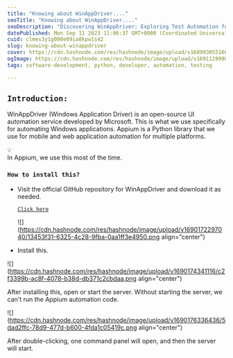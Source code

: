 ```yaml
---
title: "Knowing about WinAppDriver...."
seoTitle: "Knowing about WinAppDriver...."
seoDescription: "Discovering WinAppDriver: Exploring Test Automation for Windows Applications."
datePublished: Mon Sep 11 2023 11:06:37 GMT+0000 (Coordinated Universal Time)
cuid: clmes3y1g000e09ia8kpw1s42
slug: knowing-about-winappdriver
cover: https://cdn.hashnode.com/res/hashnode/image/upload/v1689930551660/7a6fb29c-0883-41de-be80-e85ab540317b.png
ogImage: https://cdn.hashnode.com/res/hashnode/image/upload/v1691129990594/7b7ef655-cea9-4b14-88c1-6033bf23c14d.png
tags: software-development, python, developer, automation, testing

---
```


## `Introduction:`

WinAppDriver (Windows Application Driver) is an open-source UI automation service developed by Microsoft. This is what we use specifically for automating Windows applications. Appium is a Python library that we use for mobile and web application automation for multiple platforms.

<div data-node-type="callout">
<div data-node-type="callout-emoji">💡</div>
<div data-node-type="callout-text">In Appium, we use this most of the time.</div>
</div>

### `How to install this?`

* Visit the official GitHub repository for WinAppDriver and download it as needed.
    
    [`Click here`](https://github.com/Microsoft/WinAppDriver/releases)
    
    ![](https://cdn.hashnode.com/res/hashnode/image/upload/v1690172297040/13453f31-6325-4c28-9fba-0aa1ff3e4950.png align="center")
    
* Install this.
    

![](https://cdn.hashnode.com/res/hashnode/image/upload/v1690174341116/c2f3399b-ac8f-4078-b38d-db371c2cbdaa.png align="center")

After installing this, open or start the server. Without starting the server, we can't run the Appium automation code.

![](https://cdn.hashnode.com/res/hashnode/image/upload/v1690176336436/5dad2ffc-78d9-477d-b600-4fda1c05419c.png align="center")

After double-clicking, one command panel will open, and then the server will start.